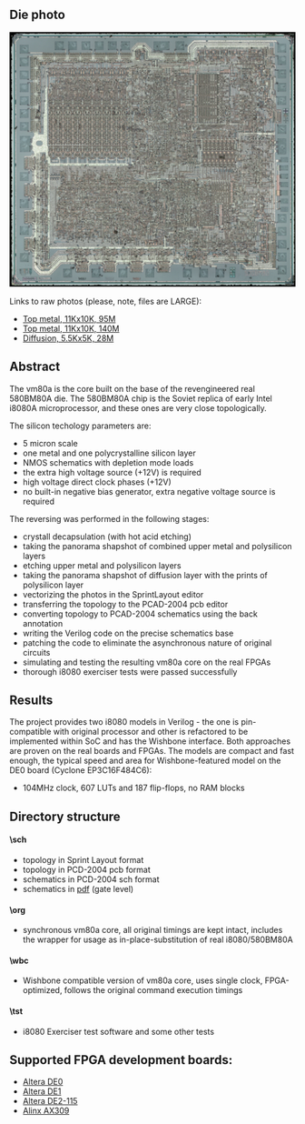 ## Die photo

![Die photo](/img/vm80a.jpg)

Links to raw photos (please, note, files are LARGE):
- [Top metal, 11Kx10K, 95M](http://www.1801bm1.com/files/retro/580/images/580vm80a-2.jpg)
- [Top metal, 11Kx10K, 140M](http://www.1801bm1.com/files/retro/580/images/580vm80a-3.jpg)
- [Diffusion, 5.5Kx5K, 28M](http://www.1801bm1.com/files/retro/580/images/580vm80a-sil.jpg)

## Abstract
The vm80a is the core built on the base of the revengineered real 580BM80A die.
The 580BM80A chip is the Soviet replica of early Intel i8080A microprocessor,
and these ones are very close topologically.

The silicon techology parameters are:
- 5 micron scale
- one metal and one polycrystalline silicon layer
- NMOS schematics with depletion mode loads
- the extra high voltage source (+12V) is required
- high voltage direct clock phases (+12V)
- no built-in negative bias generator, extra negative voltage source is required

The reversing was performed in the following stages:
- crystall decapsulation (with hot acid etching)
- taking the panorama shapshot of combined upper metal and polysilicon layers
- etching upper metal and polysilicon layers
- taking the panorama shapshot of diffusion layer with the prints of polysilicon layer
- vectorizing the photos in the SprintLayout editor
- transferring the topology to the PCAD-2004 pcb editor
- converting topology to PCAD-2004 schematics using the back annotation
- writing the Verilog code on the precise schematics base
- patching the code to eliminate the asynchronous nature of original circuits
- simulating and testing the resulting vm80a core on the real FPGAs
- thorough i8080 exerciser tests were passed successfully

## Results
The project provides two i8080 models in Verilog - the one is pin-compatible with original
processor and other is refactored to be implemented within SoC and has the Wishbone interface.
Both approaches are proven on the real boards and FPGAs.
The models are compact and fast enough, the typical speed and area for Wishbone-featured model
on the DE0 board (Cyclone EP3C16F484C6):
- 104MHz clock, 607 LUTs and 187 flip-flops, no RAM blocks
 
## Directory structure
#### \sch    
- topology in Sprint Layout format
- topology in PCD-2004 pcb format
- schematics in PCD-2004 sch format
- schematics in [pdf](/sch/vm80a.pdf) (gate level)

#### \org
- synchronous vm80a core, all original timings are kept intact, 
includes the wrapper for usage as in-place-substitution of real i8080/580BM80A 
          
#### \wbc
- Wishbone compatible version of vm80a core, uses single clock, FPGA-optimized,
follows the original command execution timings

#### \tst
- i8080 Exerciser test software and some other tests

## Supported FPGA development boards:
- [Altera DE0](http://www.terasic.com.tw/cgi-bin/page/archive.pl?Language=English&No=364)
- [Altera DE1](http://www.terasic.com.tw/cgi-bin/page/archive.pl?Language=English&CategoryNo=53&No=83)
- [Altera DE2-115](http://www.terasic.com.tw/cgi-bin/page/archive.pl?Language=English&CategoryNo=139&No=502)
- [Alinx AX309](http://artofcircuits.com/product/alinx-ax309-spartan-6-fpga-development-board-xc6slx9-2ftg256c)

